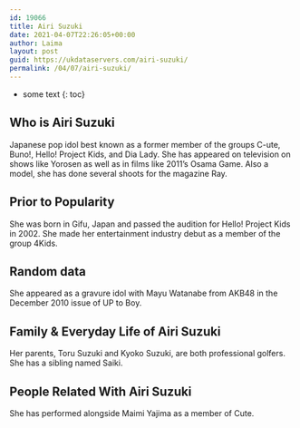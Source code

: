 ```yaml
---
id: 19066
title: Airi Suzuki
date: 2021-04-07T22:26:05+00:00
author: Laima
layout: post
guid: https://ukdataservers.com/airi-suzuki/
permalink: /04/07/airi-suzuki/
---
```


* some text
{: toc}


## Who is Airi Suzuki
                  
                  
                  
Japanese pop idol best known as a former member of the groups C-ute, Buno!, Hello! Project Kids, and Dia Lady. She has appeared on television on shows like Yorosen as well as in films like 2011&#8217;s Osama Game. Also a model, she has done several shoots for the magazine Ray.
                  
              
            
              
            
                
                
                
## Prior to Popularity
                  
                  
                  
She was born in Gifu, Japan and passed the audition for Hello! Project Kids in 2002. She made her entertainment industry debut as a member of the group 4Kids.
                  
              
            
              
            
                
                
                
## Random data
                  
                  
                  
She appeared as a gravure idol with Mayu Watanabe from AKB48 in the December 2010 issue of UP to Boy.
                  
              
            
              
            
                
                
                
## Family & Everyday Life of Airi Suzuki
                  
                  
                  
Her parents, Toru Suzuki and Kyoko Suzuki, are both professional golfers. She has a sibling named Saiki.
                  
              
            
              
            
                
                
                
## People Related With Airi Suzuki
                  
                  
                  
She has performed alongside Maimi Yajima as a member of Cute.
                  
              
            
              
            
                
              
            
              
              
            
            
              
            
          
          
          